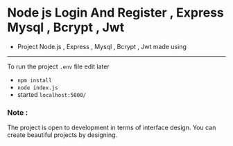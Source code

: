 # Node js Login And Register , Express Mysql , Bcrypt , Jwt
- Project Node.js , Express , Mysql , Bcrypt , Jwt made using
---
 To run the project ``.env`` file edit later
 - `npm install`
- `node index.js`
- started `localhost:5000/`


### Note : 
The project is open to development in terms of interface design.
You can create beautiful projects by designing.